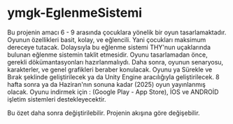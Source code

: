# ymgk-EglenmeSistemi

Bu projenin amacı 6 - 9 arasında çocuklara yönelik bir oyun tasarlamaktadır. Oyunun özellikleri basit, kolay, ve eğlencili. Yani çocukları maksimum dereceye tutacak. Dolaysıyla bu eğlenme sistemi THY'nun uçaklarında bulunan eğlenme sistemin taklit etmesidir. Oyunu tasarlamadan önce, gerekli dökümantasyonları hazırlanmalıydı. Daha sonra, oyunun senaryosu, karakterler, ve genel grafikleri beraber konulacak. Oyunu ya Sürekle ve Bırak şeklinde geliştirilecek ya da Unity Engine aracılığıyla geliştirilecek. 8 hafta sonra ya da Haziran'nın sonuna kadar (2025) oyun yayınlanmış olacak. Oyunu indirmek için : (Google Play - App Store), İOS ve ANDROİD işletim sistemleri destekleyecektir.

Bu özet daha sonra değiştirilebilir. Projenin akışına göre değişebilir.

